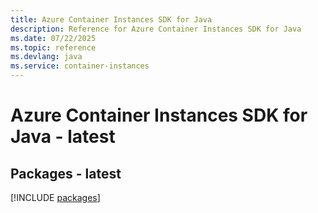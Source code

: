 ```yaml
---
title: Azure Container Instances SDK for Java
description: Reference for Azure Container Instances SDK for Java
ms.date: 07/22/2025
ms.topic: reference
ms.devlang: java
ms.service: container-instances
---
```

# Azure Container Instances SDK for Java - latest
## Packages - latest
[!INCLUDE [packages](container-instances-index.md)]
